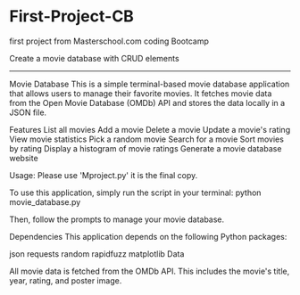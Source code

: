 # First-Project-CB
 first project from Masterschool.com coding Bootcamp
 
 Create a movie database with CRUD elements
**********************************************

Movie Database
This is a simple terminal-based movie database application that allows users to manage their favorite movies. It fetches movie data from the Open Movie Database (OMDb) API and stores the data locally in a JSON file.

Features
List all movies
Add a movie
Delete a movie
Update a movie's rating
View movie statistics
Pick a random movie
Search for a movie
Sort movies by rating
Display a histogram of movie ratings
Generate a movie database website

Usage: Please use 'Mproject.py' it is the final copy.

To use this application, simply run the script in your terminal:
python movie_database.py

Then, follow the prompts to manage your movie database.

Dependencies
This application depends on the following Python packages:

json
requests
random
rapidfuzz
matplotlib
Data

All movie data is fetched from the OMDb API. This includes the movie's title, year, rating, and poster image.